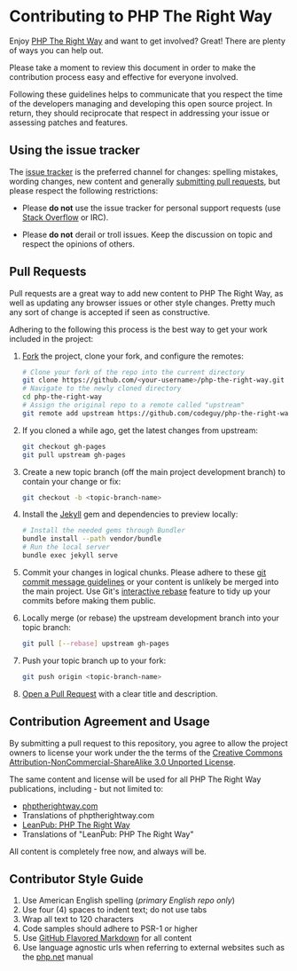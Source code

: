 # Contributing to PHP The Right Way

Enjoy [PHP The Right Way](http://phptherightway.com) and want to get
involved? Great! There are plenty of ways you can help out.

Please take a moment to review this document in order to make the contribution
process easy and effective for everyone involved.

Following these guidelines helps to communicate that you respect the time of
the developers managing and developing this open source project. In return,
they should reciprocate that respect in addressing your issue or assessing
patches and features.


## Using the issue tracker

The [issue tracker](https://github.com/codeguy/php-the-right-way/issues) is
the preferred channel for changes: spelling mistakes, wording changes, new
content and generally [submitting pull requests](#pull-requests), but please
respect the following restrictions:

* Please **do not** use the issue tracker for personal support requests (use
  [Stack Overflow](http://stackoverflow.com/questions/tagged/php) or IRC).

* Please **do not** derail or troll issues. Keep the discussion on topic and
  respect the opinions of others.


<a name="pull-requests"></a>
## Pull Requests

Pull requests are a great way to add new content to PHP The Right Way, as well
as updating any browser issues or other style changes. Pretty much any sort of
change is accepted if seen as constructive.

Adhering to the following this process is the best way to get your work
included in the project:

1. [Fork](http://help.github.com/fork-a-repo/) the project, clone your fork,
   and configure the remotes:

   ```bash
   # Clone your fork of the repo into the current directory
   git clone https://github.com/<your-username>/php-the-right-way.git
   # Navigate to the newly cloned directory
   cd php-the-right-way
   # Assign the original repo to a remote called "upstream"
   git remote add upstream https://github.com/codeguy/php-the-right-way.git
   ```

2. If you cloned a while ago, get the latest changes from upstream:

   ```bash
   git checkout gh-pages
   git pull upstream gh-pages
   ```

3. Create a new topic branch (off the main project development branch) to
   contain your change or fix:

   ```bash
   git checkout -b <topic-branch-name>
   ```

4. Install the [Jekyll](https://github.com/jekyll/jekyll/) gem and dependencies to preview locally:

    ```bash
    # Install the needed gems through Bundler
    bundle install --path vendor/bundle
    # Run the local server
    bundle exec jekyll serve
    ```

5. Commit your changes in logical chunks. Please adhere to these [git commit
   message guidelines](http://tbaggery.com/2008/04/19/a-note-about-git-commit-messages.html)
   or your content is unlikely be merged into the main project. Use Git's
   [interactive rebase](https://help.github.com/articles/interactive-rebase)
   feature to tidy up your commits before making them public.

6. Locally merge (or rebase) the upstream development branch into your topic branch:

   ```bash
   git pull [--rebase] upstream gh-pages
   ```

7. Push your topic branch up to your fork:

   ```bash
   git push origin <topic-branch-name>
   ```

8. [Open a Pull Request](https://help.github.com/articles/using-pull-requests/)
    with a clear title and description.


## Contribution Agreement and Usage

By submitting a pull request to this repository, you agree to allow the project
owners to license your work under the the terms of the [Creative Commons Attribution-NonCommercial-ShareAlike
3.0 Unported License](http://creativecommons.org/licenses/by-nc-sa/3.0/).

The same content and license will be used for all PHP The Right Way publications,
including - but not limited to:

* [phptherightway.com](http://phptherightway.com)
* Translations of phptherightway.com
* [LeanPub: PHP The Right Way](https://leanpub.com/phptherightway/)
* Translations of "LeanPub: PHP The Right Way"

All content is completely free now, and always will be.

## Contributor Style Guide

1. Use American English spelling (*primary English repo only*)
2. Use four (4) spaces to indent text; do not use tabs
3. Wrap all text to 120 characters
4. Code samples should adhere to PSR-1 or higher
5. Use [GitHub Flavored Markdown](http://github.github.com/github-flavored-markdown/) for all content
6. Use language agnostic urls when referring to external websites such as the [php.net](http://php.net/urlhowto.php) manual
